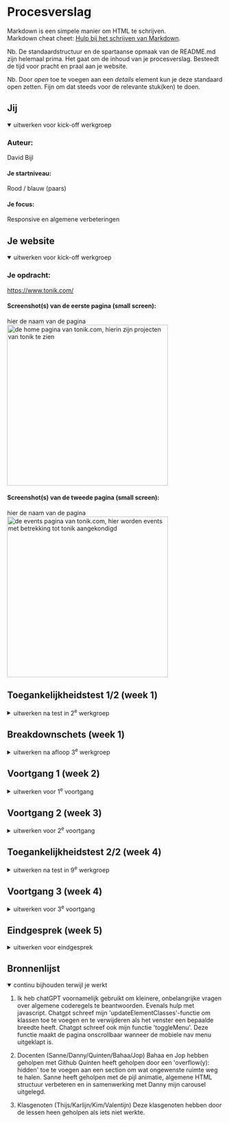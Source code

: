 # Procesverslag
Markdown is een simpele manier om HTML te schrijven.  
Markdown cheat cheet: [Hulp bij het schrijven van Markdown](https://github.com/adam-p/markdown-here/wiki/Markdown-Cheatsheet).

Nb. De standaardstructuur en de spartaanse opmaak van de README.md zijn helemaal prima. Het gaat om de inhoud van je procesverslag. Besteedt de tijd voor pracht en praal aan je website.

Nb. Door *open* toe te voegen aan een *details* element kun je deze standaard open zetten. Fijn om dat steeds voor de relevante stuk(ken) te doen.


## Jij

<details open>
  <summary>uitwerken voor kick-off werkgroep</summary>

  ### Auteur:
  David Bijl

  #### Je startniveau:
  Rood / blauw (paars)

  #### Je focus:
  Responsive en algemene verbeteringen
 
</details>



## Je website

<details open>
  <summary>uitwerken voor kick-off werkgroep</summary>

  ### Je opdracht:
  https://www.tonik.com/

  #### Screenshot(s) van de eerste pagina (small screen): 
  hier de naam van de pagina  
  <img src="readme-images/homepagetonik.png" width="375px" alt="de home pagina van tonik.com, hierin zijn projecten van tonik te zien">

  #### Screenshot(s) van de tweede pagina (small screen):
  hier de naam van de pagina  
  <img src="readme-images/eventspagetonik.png" width="375px" alt="de events pagina van tonik.com, hier worden events met betrekking tot tonik aangekondigd">
 
</details>

## Toegankelijkheidstest 1/2 (week 1)

<details>
  <summary>uitwerken na test in 2<sup>e</sup> werkgroep</summary>

  ### Bevindingen
De inhoud op de pagina in orde is
Globale code is in orde
Toetsenbordinterface is in orde
Gebruikers kunnen wat moeite hebben met (mobile)scrollen omdat de pagina zo vol staat met klikbare items, het is niet storend slecht maar er is ruimte voor verbetering.
Geen samantisch H element gebruik, er werden nauwelijks H elementen gebruikt.
Geen lists in de navigatie.
Geen/nauwelijks gebruik van alt-tekst.
Video en audio was niet echt van toepassing bij Tonik
Links waren tot op zekere hoogte enigszins herkenbaar. Knopelementen werden vervangen door a-elementen.
Geen donkere modus
Video's waren niet pauzeerbaar

</details>


## Breakdownschets (week 1)

<details>
  <summary>uitwerken na afloop 3<sup>e</sup> werkgroep</summary>

  ### de hele pagina: 
  <img src="readme-images/breakdownpagina1.jpg" width="375px" alt="breakdown van de hele pagina">

  ### dynamisch deel (bijv menu): 
  <img src="readme-images/dummy-plaatje.jpg" width="375px" alt="breakdown van een dynamisch deel">

  ### wellicht nog een dynamisch deel (bijv filter): 
  <img src="readme-images/dummy-plaatje.jpg" width="375px" alt="breakdown van nog een dynamisch deel">

</details>





## Voortgang 1 (week 2)

<details>
  <summary>uitwerken voor 1<sup>e</sup> voortgang</summary>

  ### Stand van zaken
  hier dit ging goed & dit was lastig (neem ook screenshots op van delen van je website en code)


  ### Agenda voor meeting
  samen met je groepje opstellen

  | student 1      | student 2          | student 3    | student 4        |
  | ---            | ---                | ---          | ---              |
  | dit bespreken  | en dit             | en ik dit    | en dan ik dat    |
  | en dat ook nog | dit als er tijd is | nog een punt | dit wil ik zeker |
  | ...            | ...                | ...          | ...              |


  ### Verslag van meeting
  hier na afloop snel de uitkomsten van de meeting vastleggen

  - Ik heb geleerd dat elke section moet voldoen aan een h element
  - Ik heb geleerd hoe ik summary en detail elementen kan gebruiken
  - Ik heb geleerd dat ik veel meer gebruik kan maken van unordered lists
  - Ik heb geleerd wat een marquee element is
  - Ik snap nu beter hoe ik igewikkelde sections moet indelen
  - Ik heb kleine foutjes uit mijn code weten te halen 

</details>





## Voortgang 2 (week 3)

<details>
  <summary>uitwerken voor 2<sup>e</sup> voortgang</summary>

  ### Stand van zaken
Ik heb wat vooruitgang geboekt met betrekking tot de css van mijn website. Ik ben erin geslaagd om de verschillende lettertypen die in mijn website worden gebruikt in te stellen. Ik heb de afbeeldingen/video's gevonden die ik nodig heb via de element inspector. Ik heb de wijzigingen doorgevoerd die ik in de html moest aanbrengen sinds de controle van vorige week. Ik heb de benodigde hoeveelheid .css-documenten opgezet en ben langzaam bezig met het stylen van de eerste secties.

De eerste vraag die ik heb heeft te maken met de sectie met de logo's die eindeloos voorbij scrollen. Ik heb problemen met de scroller die zichzelf reset na een korte tijd scrollen. Hoe kan ik ervoor zorgen dat hij eindeloos door loopt.

Ten tweede liep ik tegen een probleem aan met het wijzigen van de volgorde waarin items worden weergegeven. Het attribuut order -1 werkte niet voor mij.

Ook had ik een vraagje over of mijn oplossing voor een niet scrollbare pagina een goede oplossing was.



  ### Agenda voor meeting
  samen met je groepje opstellen

  | student 1      | student 2          | student 3    | student 4        |
  | ---            | ---                | ---          | ---              |
  
  (Mijn vragen)
  De eerste vraag die ik heb heeft te maken met de sectie met de logo's die eindeloos voorbij scrollen. Ik heb problemen met de scroller die zichzelf reset na een korte tijd scrollen. Hoe kan ik ervoor zorgen dat hij eindeloos door loopt.
  Ten tweede liep ik tegen een probleem aan met het wijzigen van de volgorde waarin items worden weergegeven. Het attribuut order -1 werkte niet voor mij.|vraag 1: Ik wil graag bespreken hoe je een carasoul moet maken
  
  (wat wij tijdens de meeting willen bespreken)
  vraag: en hoe ik mijn video op groot scherm 100% kan krijgen. 
  vraag: -- Kan je makkelijk een gradient overlay boven een image plaatsen?




  ### Verslag van meeting
  hier na afloop snel de uitkomsten van de meeting vastleggen

Sanne heeft veel geholpen met het herstructureren van mijn html. Ik heb geleerd dat secties een H2 element moeten hebben. Ik heb geleerd dat ik veel minder secties nodig heb en dat ik veel meer unordered lists nodig heb dan ik aanvankelijk dacht. Sanne gaf me een ruwe schets van hoe ik een carrousel moest structureren en verder wat algemene tips over hoe ik de code kon verbeteren.
Daarnaast door mee te luisteren naar de feedback van mijn medestudenten leerde ik meer over de visueel verborgen class- en aria-labels. 

</details>





## Toegankelijkheidstest 2/2 (week 4)

<details>
  <summary>uitwerken na test in 9<sup>e</sup> werkgroep</summary>

  ### Bevindingen
Een grote verbeteringen in termen van html-structuur vergeleken met het origineel. Helaas was ik er nog niet aan toegekomen om aan de toegankelijkheid te werken. Afbeeldingen hadden nog steeds geen alt-tags. En ik had nog geen aria labels geïmplementeerd etc. 
De screenreader navigeerde de website zoals bedoeld -----check sr nav------.
Ik volgde de juiste h-structuur. Ik zorgde ervoor dat lettertypen en dergelijke op andere apparaten werkten. De website begon al erg te lijken op het origineel.
</details>





## Voortgang 3 (week 4)

<details>
  <summary>uitwerken voor 3<sup>e</sup> voortgang</summary>

  ### Stand van zaken
Ik begin de druk van de deadline wel al een beetje te voelen. Zoals het er nu voor staat, heb ik de html en css voor beide pagina's voor mobile view zo goed als af. Er zijn nog kleine wijzigingen die ik kan maken, maar die zie ik meer als accessoire dan als belangrijk. Voor nu wil ik werken aan het responsive maken van de website. Ik verwacht dit te doen met css grids, wat een uitdaging is omdat ik nog niet in deze mate met css grid heb gewerkt. Veel van de vragen die ik heb voor deze sessie gaan over kleinere details om de pagina mooi te maken / ervoor te zorgen dat ik me aan de semantische regels houd. 

  ### Agenda voor meeting
  samen met je groepje opstellen

  | student 1      | student 2          | student 3    | student 4        |
  | ---            | ---                | ---          | ---              |
  | dit bespreken  | en dit             | en ik dit    | en dan ik dat    |
  | en dat ook nog | dit als er tijd is | nog een punt | dit wil ik zeker |
  | ...            | ...                | ...          | ...              |

Mijn vragen:
Vraag 1: hoe en of ik ::after moet gebruiken
Vraag 2: mijn font dikte is net een beetje anders, font weight werkt niet 

Vivanne Hoogendam
Vraag 1: hoe voeg ik een scrollbar toe aan een horizontale carousel?
Vraag 2: (als genoeg tijd over): hoe zorg ik voor bepaalde animatie bij meer weten section.

Sybren Loos
Vraag 1: Hoe laat ik met een knop specifieke dingen naar voren komen
Vraag 2: Wat zijn de beste dingen om toe te passen als je frontend kiest

Jaden Straal
Vraag 1: hoe laat ik mijn nav animeren?
Vraag 2: hoe zorg ik ervoor dat de em losstaat van mn span



  ### Verslag van meeting
  hier na afloop snel de uitkomsten van de meeting vastleggen

Tijdens deze meeting leerde ik hoe ik een animatie die specifiek in mijn website gebruikt wordt. Namelijk het pijltje naast klikbare items. Dit maakt gebruik van het :after pseudo-element. Sanne liet zien hoe ik de animatie kon namaken en stuurde mij daarna de codepen om het te implementeren op mijn eigen website. Ook hebben we geleerd hoe je een animeerbare knop maakt (van hamburgermenu naar kruisje). Verder hebben we geleerd over hoe je de scrollbar kan stylen en enkele andere kleinere dingen besproken.

</details>





## Eindgesprek (week 5)

<details>
  <summary>uitwerken voor eindgesprek</summary>

  ### Je uitkomst - karakteristiek screenshots:
  <img src="readme-images/indexpagina.png" width="375px" alt="indexpagina">
  <img src="readme-images/indexpaginamobile.png" width="375px" alt="indexpaginamobile">
  <img src="readme-images/eventspagina.png" width="375px" alt="eventspagina">
  <img src="readme-images/eventspaginamobile.png" width="375px" alt="eventspaginamobile">


  ### Dit ging goed/Heb ik geleerd: 
Dingen die goed gingen en waar ik redelijk trots op ben zijn: de responsiveness, hoewel ik een paar divs heb gebruikt om het mogelijk te maken, ben ik nog steeds erg trots dat ik het heb gekregen zoals ik het wilde.

  <img src="readme-images/grid.png" width="375px" alt="grid">

Het tweede waar ik trots op ben is de algehele uitstraling van de pagina. Ik vind het lijken op de officiële tonik website.

Ik ben er trots op dat ik de code die ik heb geschreven volledig begrijp.

Ik denk dat ik veel heb verwerkt van wat we in de werkgroepen hebben geleerd: positie absolute/relative, animatie, grids, flexbox. Ik heb ook het gevoel dat ik eindelijk css selectors beter begrijp. Hoewel ik het gevoel heb dat af en toe een class voor orde geen kwaad kan :)


  ### Dit was lastig/Is niet gelukt:
Er zijn enkele dingen waar ik niet aan toe ben gekomen of waarvan ik niet wist hoe ik ze moest namaken. Te beginnen met het parallaxeffect op het onderste gedeelte (desktopview). Ik heb er wat mee gerommeld maar kreeg het niet werkende. Weliswaar heb ik er niet al te veel tijd aan besteed om het uit te zoeken, maar dat heeft meer te maken met het feit dat ik eerst de rest af moest maken.

  <img src="readme-images/parallax.png" width="375px" alt="parallax">

Ten tweede zijn de video's op mijn pagina niet te pauzeren en ook niet echt interactief. Het origineel heeft een :hover effect dat ik niet heb kunnen toevoegen. Dat geldt trouwens voor heel veel animaties in de originele pagina, er zijn veel kleine interacties/animaties waar ik niet aan toe ben gekomen.

Iets wat ik wel heb geprobeerd maar echt niet werkend kreeg was de auto scroll op de carousel uit zetten. Hiervoor heb ik gezocht naar oplossing in de richting van -> 'maintain scroll position - https://stackoverflow.com/questions/9377951/how-to-remember-scroll-position-and-scroll-back' 
of 'disable anchor link scroll - https://stackoverflow.com/questions/14185974/how-to-prevent-jump-on-an-anchor-click'
maar ik kwam er niet uit.

</details>





## Bronnenlijst

<details open>
  <summary>continu bijhouden terwijl je werkt</summary>

  1. Ik heb chatGPT voornamelijk gebruikt om kleinere, onbelangrijke vragen over algemene coderegels te beantwoorden. Evenals hulp met javascript. Chatgpt schreef mijn 'updateElementClasses'-functie om klassen toe te voegen en te verwijderen als het venster een bepaalde breedte heeft.
  Chatgpt schreef ook mijn functie 'toggleMenu'. Deze functie maakt de pagina onscrollbaar wanneer de mobiele nav menu uitgeklapt is.

  2. Docenten (Sanne/Danny/Quinten/Bahaa/Jop)
Bahaa en Jop hebben geholpen met Github
Quinten heeft geholpen door een 'overflow(y): hidden' toe te voegen aan een section om wat ongewenste ruimte weg te halen.
Sanne heeft geholpen met de pijl animatie, algemene HTML structuur verbeteren en in samenwerking met Danny mijn carousel uitgelegd.
  3. Klasgenoten (Thijs/Karlijn/Kim/Valentijn)
Deze klasgenoten hebben door de lessen heen geholpen als iets niet werkte.

</details>
